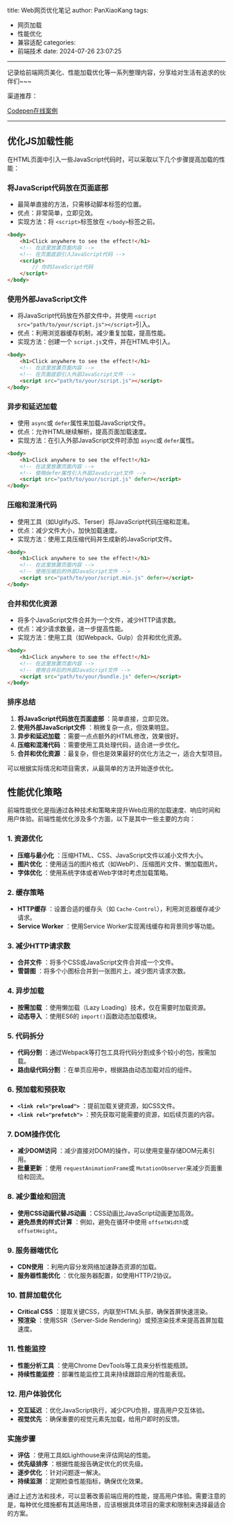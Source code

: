 title: Web网页优化笔记
author: PanXiaoKang
tags:

  - 网页加载
  - 性能优化
  - 兼容适配
categories:
  - 前端技术
date: 2024-07-26 23:07:25

---

记录给前端网页美化、性能加载优化等一系列整理内容，分享给对生活有追求的伙伴们~~~

渠道推荐：

[Codepen在线案例](https://codepen.io/ "大量案例参考")

---

## 优化JS加载性能

在HTML页面中引入一些JavaScript代码时，可以采取以下几个步骤提高加载的性能：

### **将JavaScript代码放在页面底部**

* 最简单直接的方法，只需移动脚本标签的位置。
* 优点：非常简单，立即见效。
* 实现方法：将 `<script>`标签放在 `</body>`标签之前。

```html
<body>
    <h1>Click anywhere to see the effect!</h1>
    <!-- 在这里放置页面内容 -->
    <!-- 在页面底部引入JavaScript代码 -->
    <script>
        // 你的JavaScript代码
    </script>
</body>

```

### **使用外部JavaScript文件**

* 将JavaScript代码放在外部文件中，并使用 `<script src="path/to/your/script.js"></script>`引入。
* 优点：利用浏览器缓存机制，减少重复加载，提高性能。
* 实现方法：创建一个 `script.js`文件，并在HTML中引入。

```html
<body>
    <h1>Click anywhere to see the effect!</h1>
    <!-- 在这里放置页面内容 -->
    <!-- 在页面底部引入外部JavaScript文件 -->
    <script src="path/to/your/script.js"></script>
</body>

```

### **异步和延迟加载**

* 使用 `async`或 `defer`属性来加载JavaScript文件。
* 优点：允许HTML继续解析，提高页面加载速度。
* 实现方法：在引入外部JavaScript文件时添加 `async`或 `defer`属性。

```html
<body>
    <h1>Click anywhere to see the effect!</h1>
    <!-- 在这里放置页面内容 -->
    <!-- 使用defer属性引入外部JavaScript文件 -->
    <script src="path/to/your/script.js" defer></script>
</body>

```

### **压缩和混淆代码**

* 使用工具（如UglifyJS、Terser）将JavaScript代码压缩和混淆。
* 优点：减少文件大小，加快加载速度。
* 实现方法：使用工具压缩代码并生成新的JavaScript文件。

```html
<body>
    <h1>Click anywhere to see the effect!</h1>
    <!-- 在这里放置页面内容 -->
    <!-- 使用压缩后的外部JavaScript文件 -->
    <script src="path/to/your/script.min.js" defer></script>
</body>

```

### **合并和优化资源**

* 将多个JavaScript文件合并为一个文件，减少HTTP请求数。
* 优点：减少请求数量，进一步提高性能。
* 实现方法：使用工具（如Webpack、Gulp）合并和优化资源。

```html
<body>
    <h1>Click anywhere to see the effect!</h1>
    <!-- 在这里放置页面内容 -->
    <!-- 使用合并后的外部JavaScript文件 -->
    <script src="path/to/your/bundle.js" defer></script>
</body>

```

### 排序总结

1. **将JavaScript代码放在页面底部** ：简单直接，立即见效。
2. **使用外部JavaScript文件** ：稍微复杂一点，但效果明显。
3. **异步和延迟加载** ：需要一点点额外的HTML修改，效果很好。
4. **压缩和混淆代码** ：需要使用工具处理代码，适合进一步优化。
5. **合并和优化资源** ：最复杂，但也是效果最好的优化方法之一，适合大型项目。

可以根据实际情况和项目需求，从最简单的方法开始逐步优化。

## 性能优化策略

前端性能优化是指通过各种技术和策略来提升Web应用的加载速度、响应时间和用户体验。前端性能优化涉及多个方面，以下是其中一些主要的方向：

### 1. **资源优化**

* **压缩与最小化** ：压缩HTML、CSS、JavaScript文件以减小文件大小。
* **图片优化** ：使用适当的图片格式（如WebP）、压缩图片文件、懒加载图片。
* **字体优化** ：使用系统字体或者Web字体时考虑加载策略。

### 2. **缓存策略**

* **HTTP缓存** ：设置合适的缓存头（如 `Cache-Control`），利用浏览器缓存减少请求。
* **Service Worker** ：使用Service Worker实现离线缓存和背景同步等功能。

### 3. **减少HTTP请求数**

* **合并文件** ：将多个CSS或JavaScript文件合并成一个文件。
* **雪碧图** ：将多个小图标合并到一张图片上，减少图片请求次数。

### 4. **异步加载**

* **按需加载** ：使用懒加载（Lazy Loading）技术，仅在需要时加载资源。
* **动态导入** ：使用ES6的 `import()`函数动态加载模块。

### 5. **代码拆分**

* **代码分割** ：通过Webpack等打包工具将代码分割成多个较小的包，按需加载。
* **路由级代码分割** ：在单页应用中，根据路由动态加载对应的组件。

### 6. **预加载和预获取**

* **`<link rel="preload">`** ：提前加载关键资源，如CSS文件。
* **`<link rel="prefetch">`** ：预先获取可能需要的资源，如后续页面的内容。

### 7. **DOM操作优化**

* **减少DOM访问** ：减少直接对DOM的操作，可以使用变量存储DOM元素引用。
* **批量更新** ：使用 `requestAnimationFrame`或 `MutationObserver`来减少页面重绘和回流。

### 8. **减少重绘和回流**

* **使用CSS动画代替JS动画** ：CSS动画比JavaScript动画更加高效。
* **避免昂贵的样式计算** ：例如，避免在循环中使用 `offsetWidth`或 `offsetHeight`。

### 9. **服务器端优化**

* **CDN使用** ：利用内容分发网络加速静态资源的加载。
* **服务器性能优化** ：优化服务器配置，如使用HTTP/2协议。

### 10. **首屏加载优化**

* **Critical CSS** ：提取关键CSS，内联至HTML头部，确保首屏快速渲染。
* **预渲染** ：使用SSR（Server-Side Rendering）或预渲染技术来提高首屏加载速度。

### 11. **性能监控**

* **性能分析工具** ：使用Chrome DevTools等工具来分析性能瓶颈。
* **持续性能监控** ：部署性能监控工具来持续跟踪应用的性能表现。

### 12. **用户体验优化**

* **交互延迟** ：优化JavaScript执行，减少CPU负担，提高用户交互体验。
* **视觉优先** ：确保重要的视觉元素先加载，给用户即时的反馈。

### 实施步骤

* **评估** ：使用工具如Lighthouse来评估网站的性能。
* **优先级排序** ：根据性能报告确定优化的优先级。
* **逐步优化** ：针对问题逐一解决。
* **持续监测** ：定期检查性能指标，确保优化效果。

通过上述方法和技术，可以显著改善前端应用的性能，提高用户体验。需要注意的是，每种优化措施都有其适用场景，应该根据具体项目的需求和限制来选择最适合的方案。
